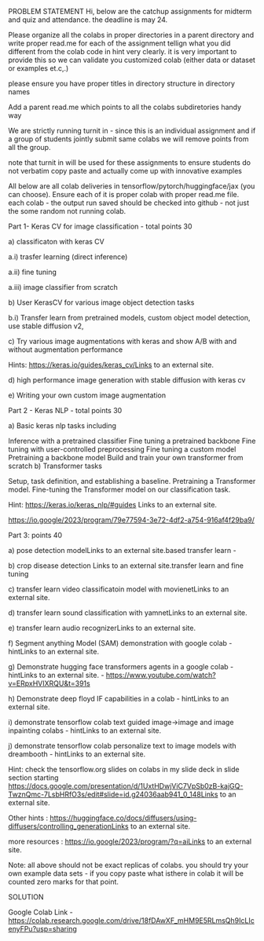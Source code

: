 PROBLEM STATEMENT
Hi, below are the catchup assignments for midterm and quiz and attendance. the deadline is may 24.

Please organize all the colabs in proper directories in a parent directory and write proper read.me for each of the assignment tellign what you did different from the colab code in hint very clearly. it is very important to provide this so we can validate you customized colab (either data or dataset or examples et.c,.)

 

please ensure you have proper titles in directory structure in directory names 

 

Add a parent read.me which points to all the colabs subdiretories handy way

We are strictly running turnit in - since this is an individual assignment and if a group of students jointly submit same colabs we will remove points from all the group.

 

note that turnit in will be used for these assignments to ensure students do not verbatim copy paste and actually come up with innovative examples 

All below are all colab deliveries in tensorflow/pytorch/huggingface/jax (you can choose). Ensure each of it is proper colab with proper read.me file. each colab - the output run saved should be checked into github - not just the some random not running colab.

Part 1-  Keras CV for image classification - total points 30

a) classificaton with keras CV

a.i) trasfer learning (direct inference)

a.ii) fine tuning

a.iii) image classifier from scratch

b) User KerasCV for  various image object detection tasks

b.i) Transfer learn from  pretrained models, custom object model detection, use stable diffusion v2,  

c) Try various image augmentations with keras and show A/B with and without augmentation performance 

Hints: https://keras.io/guides/keras_cv/Links to an external site.

d) high performance image generation with stable diffusion with keras cv

e) Writing your own custom image augmentation

 

Part 2 - Keras NLP - total points 30 

a) Basic keras nlp tasks including

Inference with a pretrained classifier
Fine tuning a pretrained backbone
Fine tuning with user-controlled preprocessing
Fine tuning a custom model
Pretraining a backbone model
Build and train your own transformer from scratch
b) Transformer tasks 

Setup, task definition, and establishing a baseline.
Pretraining a Transformer model.
Fine-tuning the Transformer model on our classification task.
 

Hint:  https://keras.io/keras_nlp/#guides Links to an external site.

https://io.google/2023/program/79e77594-3e72-4df2-a754-916af4f29ba9/

 

Part 3: points 40

a) pose detection modelLinks to an external site.based transfer learn - 

b) crop disease detection Links to an external site.transfer learn and fine tuning

c) transfer learn video classificatoin model with movienetLinks to an external site.

d) transfer learn sound classification with yamnetLinks to an external site.

e) transfer learn audio recognizerLinks to an external site.

f) Segment anything Model (SAM) demonstration with google colab - hintLinks to an external site.

g) Demonstrate hugging face transformers agents in a google colab - hintLinks to an external site. - https://www.youtube.com/watch?v=ERpxHVIXRQU&t=391s

h) Demonstrate deep floyd IF capabilities in a colab - hintLinks to an external site.

i) demonstrate tensorflow colab text guided image->image and image inpainting colabs - hintLinks to an external site.

j) demonstrate tensorflow colab personalize text to image models with dreambooth - hintLinks to an external site.

Hint: check the tensorflow.org slides on colabs in my slide deck in slide section starting https://docs.google.com/presentation/d/1UxtHDwjViC7VpSb0zB-kajGQ-TwznQmc-7LsbHRfO3s/edit#slide=id.g24036aab941_0_148Links to an external site.

Other hints : https://huggingface.co/docs/diffusers/using-diffusers/controlling_generationLinks to an external site.

 

more resources : https://io.google/2023/program/?q=aiLinks to an external site.

 

Note: all above should not be exact replicas of colabs. you should try your own example data sets - if you copy paste what isthere in colab it will be counted zero marks for that point.


SOLUTION

Google Colab Link - https://colab.research.google.com/drive/18fDAwXF_mHM9E5RLmsQh9IcLIcenyFPu?usp=sharing

